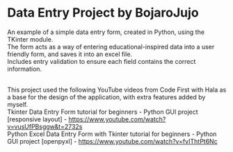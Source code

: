 # Data Entry Project by BojaroJujo
An example of a simple data entry form, created in Python, using the TKinter module. <br> The form acts as a way of entering educational-inspired data into a user friendly form, and saves it into an excel file.<br> Includes entry validation to ensure each field contains the correct information.<br><br>

This project used the following YouTube videos from Code First with Hala as a base for the design of the application, with extra features added by myself.<br>
Tkinter Data Entry Form tutorial for beginners - Python GUI project \[responsive layout\] - https://www.youtube.com/watch?v=vusUfPBsggw&t=2732s <br>
Python Excel Data Entry Form with Tkinter tutorial for beginners - Python GUI project \[openpyxl\] - https://www.youtube.com/watch?v=fvIThtPt6Nc

